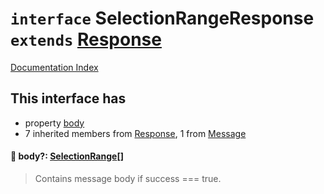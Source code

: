 # `interface` SelectionRangeResponse `extends` [Response](../interface.Response/README.md)

[Documentation Index](../README.md)

## This interface has

- property [body](#-body-selectionrange)
- 7 inherited members from [Response](../interface.Response/README.md), 1 from [Message](../interface.Message/README.md)


#### 📄 body?: [SelectionRange](../interface.SelectionRange.2/README.md)\[]

> Contains message body if success === true.



